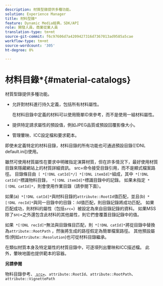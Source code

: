 ```yaml
---
description: 材質型錄提供多種功能。
solution: Experience Manager
title: 材料型錄*
feature: Dynamic Media經典，SDK/API
role: 開發人員，商業從業人員
translation-type: tm+mt
source-git-commit: f6c97606d7a4209427316d7367013ad9585a5cae
workflow-type: tm+mt
source-wordcount: '305'
ht-degree: 0%

---
```



# 材料目錄*{#material-catalogs}

材質型錄提供多種功能。

* 允許對材料進行持久定義，包括所有材料屬性。

   在材料目錄中定義的材料可以使用簡單ID來參考，而不是使用一組材料屬性。
* 提供特定請求屬性的預設值，例如JPEG品質或預設回覆影像大小。
* 管理暈映、ICC設定檔和要求範本。

即使未定義特定的材料目錄，材料目錄的所有功能也可通過預設目錄([!DNL default.ini])使用。

雖然可使用材質屬性在要求中明確指定演算材質，但在許多情況下，最好使用材質目錄來隱藏網站上的材質詳細資訊。 src=命令接受目錄引用，而不是顯式檔案路徑。 目錄條目由` [ *[!DNL catId]*/] *[!DNL itemId]*`組成，其中` *[!DNL catId]*`標識物料目錄，` *[!DNL itemId]*`標識目錄中的記錄。 如果未指定` *[!DNL catId]*`，則會使用作業目錄（請參閱下面）。

如果(a)` *[!DNL catId]*`與材料目錄的`attribute::RootId`值匹配，並且(b)` *[!DNL recId]*`與同一目錄中的目錄：:Id值匹配，則目錄記錄將成功匹配。 如果匹配成功，則材料的屬性（包括`src=`）被設定為來自目錄記錄的資料。 如果MSS除了src=之外還包含此材料的其他屬性，則它們會覆蓋目錄記錄中的值。

如果` *[!DNL recId]*`無法與目錄條目匹配，則` *[!DNL catId]*`將從目錄中替換為`attribute::RootPath` ，然後將生成的路徑假定為簡單檔案路徑。 其他預設屬性(例如`attribute::Resolution`)也可從材料目錄繼承。

在類似材質本身及特定屬性的材質目錄中，可逐項列出暈映和ICC描述檔。 此外，暈映地圖也提供範本的容器。

**另請參閱**

物料目錄參考、[ `src=`](../../../../../../ir-api/http-protocol/image-rendering-api-ref/c-ir-http-protocol-ref/c-ir-http-protocol-command-reference/r-ir-src.md#reference-62c98abad22149d68d405ed6aaff8272)、`attribute::RootId`、`attribute::RootPath`、`attribute::VignettePath`
